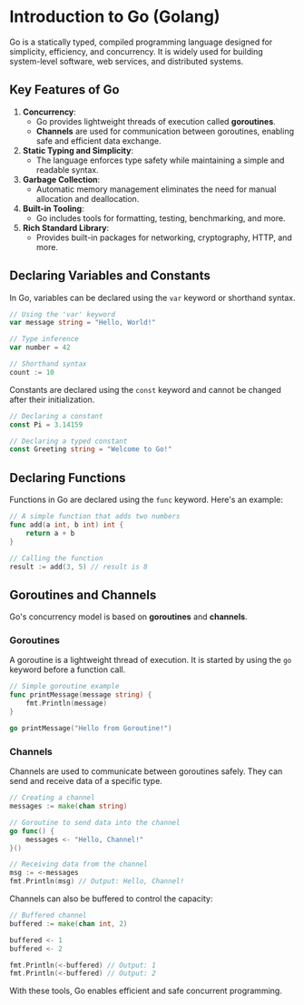 # Introduction to Go (Golang)

Go is a statically typed, compiled programming language designed for simplicity, efficiency, and concurrency. It is widely used for building system-level software, web services, and distributed systems.

## Key Features of Go

1. **Concurrency**:
   - Go provides lightweight threads of execution called **goroutines**.
   - **Channels** are used for communication between goroutines, enabling safe and efficient data exchange.
2. **Static Typing and Simplicity**:
   - The language enforces type safety while maintaining a simple and readable syntax.
3. **Garbage Collection**:
   - Automatic memory management eliminates the need for manual allocation and deallocation.
4. **Built-in Tooling**:
   - Go includes tools for formatting, testing, benchmarking, and more.
5. **Rich Standard Library**:
   - Provides built-in packages for networking, cryptography, HTTP, and more.

## Declaring Variables and Constants

In Go, variables can be declared using the `var` keyword or shorthand syntax.

```go
// Using the 'var' keyword
var message string = "Hello, World!"

// Type inference
var number = 42

// Shorthand syntax
count := 10
```

Constants are declared using the `const` keyword and cannot be changed after their initialization.

```go
// Declaring a constant
const Pi = 3.14159

// Declaring a typed constant
const Greeting string = "Welcome to Go!"
```

## Declaring Functions

Functions in Go are declared using the `func` keyword. Here's an example:

```go
// A simple function that adds two numbers
func add(a int, b int) int {
    return a + b
}

// Calling the function
result := add(3, 5) // result is 8
```

## Goroutines and Channels

Go's concurrency model is based on **goroutines** and **channels**.

### Goroutines

A goroutine is a lightweight thread of execution. It is started by using the `go` keyword before a function call.

```go
// Simple goroutine example
func printMessage(message string) {
    fmt.Println(message)
}

go printMessage("Hello from Goroutine!")
```

### Channels

Channels are used to communicate between goroutines safely. They can send and receive data of a specific type.

```go
// Creating a channel
messages := make(chan string)

// Goroutine to send data into the channel
go func() {
    messages <- "Hello, Channel!"
}()

// Receiving data from the channel
msg := <-messages
fmt.Println(msg) // Output: Hello, Channel!
```

Channels can also be buffered to control the capacity:

```go
// Buffered channel
buffered := make(chan int, 2)

buffered <- 1
buffered <- 2

fmt.Println(<-buffered) // Output: 1
fmt.Println(<-buffered) // Output: 2
```

With these tools, Go enables efficient and safe concurrent programming.
